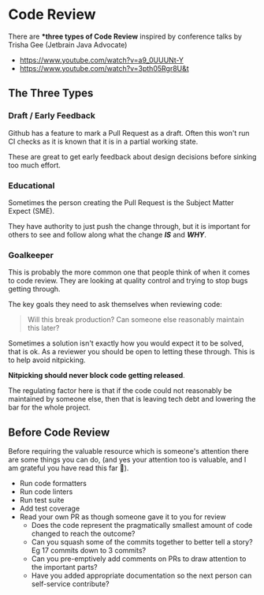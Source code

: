 # Code Review

There are **\*three types of Code Review** inspired by conference talks by Trisha Gee (Jetbrain Java Advocate)

- https://www.youtube.com/watch?v=a9_0UUUNt-Y
- https://www.youtube.com/watch?v=3pth05Rgr8U&t

## The Three Types

### Draft / Early Feedback

Github has a feature to mark a Pull Request as a draft. Often this won't run CI checks as it is known that it is in a partial working state.

These are great to get early feedback about design decisions before sinking too much effort.

### Educational

Sometimes the person creating the Pull Request is the Subject Matter Expect (SME). 

They have authority to just push the change through, but it is important for others to see and follow along what the change _**IS**_ and _**WHY**_.

### Goalkeeper

This is probably the more common one that people think of when it comes to code review. They are looking at quality control and trying to stop bugs getting through.

The key goals they need to ask themselves when reviewing code:

> Will this break production?
> Can someone else reasonably maintain this later?

Sometimes a solution isn't exactly how you would expect it to be solved, that is ok. As a reviewer you should be open to letting these through. This is to help avoid nitpicking.

**Nitpicking should never block code getting released**.

The regulating factor here is that if the code could not reasonably be maintained by someone else, then that is leaving tech debt and lowering the bar for the whole project.

## Before Code Review

Before requiring the valuable resource which is someone's attention there are some things you can do, (and yes your attention too is valuable, and I am grateful you have read this far 🫶).

- Run code formatters
- Run code linters
- Run test suite
- Add test coverage
- Read your own PR as though someone gave it to you for review
    - Does the code represent the pragmatically smallest amount of code changed to reach the outcome?
    - Can you squash some of the commits together to better tell a story? Eg 17 commits down to 3 commits?
    - Can you pre-emptively add comments on PRs to draw attention to the important parts?
    - Have you added appropriate documentation so the next person can self-service contribute?
